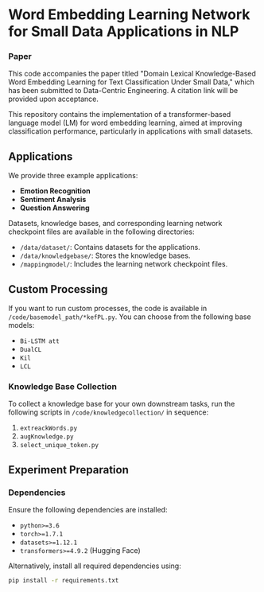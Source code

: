 # Word Embedding Learning Network for Small Data Applications in NLP

### Paper 
This code accompanies the paper titled "Domain Lexical Knowledge-Based Word Embedding Learning for Text Classification Under Small Data," which has been submitted to Data-Centric Engineering. A citation link will be provided upon acceptance.

This repository contains the implementation of a transformer-based language model (LM) for word embedding learning, aimed at improving classification performance, particularly in applications with small datasets.


## Applications
We provide three example applications:
- **Emotion Recognition**
- **Sentiment Analysis**
- **Question Answering**

Datasets, knowledge bases, and corresponding learning network checkpoint files are available in the following directories:
- `/data/dataset/`: Contains datasets for the applications.
- `/data/knowledgebase/`: Stores the knowledge bases.
- `/mappingmodel/`: Includes the learning network checkpoint files.

## Custom Processing
If you want to run custom processes, the code is available in `/code/basemodel_path/*kefPL.py`. You can choose from the following base models:
- `Bi-LSTM att`
- `DualCL`
- `Kil`
- `LCL`

### Knowledge Base Collection
To collect a knowledge base for your own downstream tasks, run the following scripts in `/code/knowledgecollection/` in sequence:
1. `extreackWords.py`
2. `augKnowledge.py`
3. `select_unique_token.py`

## Experiment Preparation
### Dependencies
Ensure the following dependencies are installed:
- `python>=3.6`
- `torch>=1.7.1`
- `datasets>=1.12.1`
- `transformers>=4.9.2` (Hugging Face)

Alternatively, install all required dependencies using:
```bash
pip install -r requirements.txt


